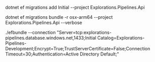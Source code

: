 dotnet ef migrations add  Initial --project Explorations.Pipelines.Api

dotnet ef migrations bundle -r osx-arm64 --project Explorations.Pipelines.Api --verbose

./efbundle --connection "Server=tcp:explorations-pipelines.database.windows.net,1433;Initial Catalog=Explorations-Pipelines-Development;Encrypt=True;TrustServerCertificate=False;Connection Timeout=30;Authentication=Active Directory Default;"
